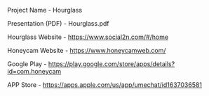 Project Name - Hourglass

Presentation (PDF) - Hourglass.pdf

Hourglass Website - https://www.social2n.com/#/home

Honeycam Website - https://www.honeycamweb.com/

Google Play - https://play.google.com/store/apps/details?id=com.honeycam

APP Store - https://apps.apple.com/us/app/umechat/id1637036581
